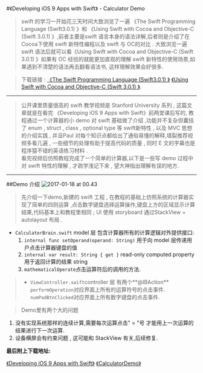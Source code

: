 #《Developing iOS 9 Apps with Swift》 - Calculator Demo

> swift 的学习一开始花三天时间大致浏览了一遍 《The Swift Programming Language (Swift3.0.1) 》和  《Using Swift with Cocoa and Objective-C (Swift 3.0.1) 》,前者主要是swift 语言本身的语法详解,后者则是介绍了在 Cocoa下使用 swift 新特性编程以及 swift 与 OC的对比 . 大致浏览一遍 swift 语法后就可以看《Using Swift with Cocoa and Objective-C (Swift 3.0.1) 》如果有 OC 经验的就能更加直观的理解 swift 新特性的使用场景,如果遇到不清楚的语法再去翻看语法书, 这样理解效果会好很多.   

> 下载链接 :
  [《The Swift Programming Language (Swift3.0.1) 》](https://itun.es/au/jEUH0.l) 
 [《Using Swift with Cocoa and Objective-C (Swift 3.0.1) 》](https://itun.es/au/1u3-0.l).

-------


> 公开课里质量很高的 swift 教学视频是 Stanford University 系列 , 这篇文章就是在看完 《Developing iOS 9 Apps with Swift》前两堂课后写的, 教程通过一个计算器的小 demo 对 swift 基础做了介绍 ,功能并不复杂但囊括了 enum , struct , class , optional type 等 swift新特性 , 以及 MVC 思想的介绍实践 , 并且Paul 对每个知识点都给出了通俗易懂的解释,墙裂推荐视频多看几遍 , 一些细节的处理有助于提高代码的质量 , 同时 E 文的字幕也是程序猿不错的英语练习材料 .  
> 看完视频后仿照教程完成了一个简单的计算器,以下是一些写 demo 过程中对 swift 特性的理解 , 才疏学浅记下来 , 望大神指出理解有误的地方.


-------
##Demo 介绍
![2017-01-18 at 00.43](media/14846681240883/2017-01-18%20at%2000.43.gif)
>先介绍一下demo,新建的 swift 工程 , 在教程的基础上仿照系统的计算器实现了简单的四则运算 ,点击数字键盘选择运算操作,键盘上方的区域显示计算结果,代码基本上和教程里相同 ; UI 使用 storyboard 通过StackView + autolayout 布局 . 
>
* `CalculatorBrain.swift` model 层 包含计算器所有的计算逻辑对外提供接口:
    1.  `internal func setOperand(operand: String)` 用于向 model 层传递用户点击计算器键盘的值
    2. `internal var result: String { get }` read-only computed property 用于返回计算的结果 string
    3. `mathematicalOperate`点击运算符后的调用的方法.

    
>* `ViewController.swift`controller 层  有两个**@IBAction** `performOperation`对应界面上所有的运算符号的点击事件.
>`numPadBtnClicked`对应界面上所有数字键盘的点击事件.

>Demo里有两个大的问题 
1.  没有实现系统那样的连续计算,需要每次运算点击" = "号 才能用上一次运算的结果进行下一次运算.
2. 设备横屏会有约束问题 , 这可能和 StackView 有关,后续修复.

**最后附上下载地址:**

[《Developing iOS 9 Apps with Swift》](https://github.com/AsHighAsHonor/Developing-iOS-9-Apps-with-Swift)
[《CalculatorDemo》](https://github.com/AsHighAsHonor/YYangs-Pepository/tree/master/iOS/MyFirstSwift)

